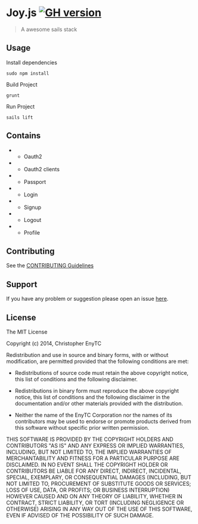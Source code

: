 # Joy.js [![GH version](https://badge-me.herokuapp.com/api/gh/chrisenytc/joy.png)](http://joy.chrisenytc.com/for/gh/chrisenytc/joy)

> A awesome sails stack

## Usage

Install dependencies

`sudo npm install`

Build Project

`grunt`

Run Project

`sails lift`

## Contains

- * Oauth2
- * Oauth2 clients
- * Passport
- * Login
- * Signup
- * Logout
- * Profile

## Contributing

See the [CONTRIBUTING Guidelines](CONTRIBUTING.md)

## Support
If you have any problem or suggestion please open an issue [here](https://github.com/chrisenytc/joy/issues).

## License

The MIT License

Copyright (c) 2014, Christopher EnyTC

Redistribution and use in source and binary forms, with or without modification,
are permitted provided that the following conditions are met:

* Redistributions of source code must retain the above copyright notice, this
  list of conditions and the following disclaimer.

* Redistributions in binary form must reproduce the above copyright notice, this
  list of conditions and the following disclaimer in the documentation and/or
  other materials provided with the distribution.

* Neither the name of the EnyTC Corporation nor the names of its
  contributors may be used to endorse or promote products derived from
  this software without specific prior written permission.

THIS SOFTWARE IS PROVIDED BY THE COPYRIGHT HOLDERS AND CONTRIBUTORS "AS IS" AND
ANY EXPRESS OR IMPLIED WARRANTIES, INCLUDING, BUT NOT LIMITED TO, THE IMPLIED
WARRANTIES OF MERCHANTABILITY AND FITNESS FOR A PARTICULAR PURPOSE ARE
DISCLAIMED. IN NO EVENT SHALL THE COPYRIGHT HOLDER OR CONTRIBUTORS BE LIABLE FOR
ANY DIRECT, INDIRECT, INCIDENTAL, SPECIAL, EXEMPLARY, OR CONSEQUENTIAL DAMAGES
(INCLUDING, BUT NOT LIMITED TO, PROCUREMENT OF SUBSTITUTE GOODS OR SERVICES;
LOSS OF USE, DATA, OR PROFITS; OR BUSINESS INTERRUPTION) HOWEVER CAUSED AND ON
ANY THEORY OF LIABILITY, WHETHER IN CONTRACT, STRICT LIABILITY, OR TORT
(INCLUDING NEGLIGENCE OR OTHERWISE) ARISING IN ANY WAY OUT OF THE USE OF THIS
SOFTWARE, EVEN IF ADVISED OF THE POSSIBILITY OF SUCH DAMAGE.
